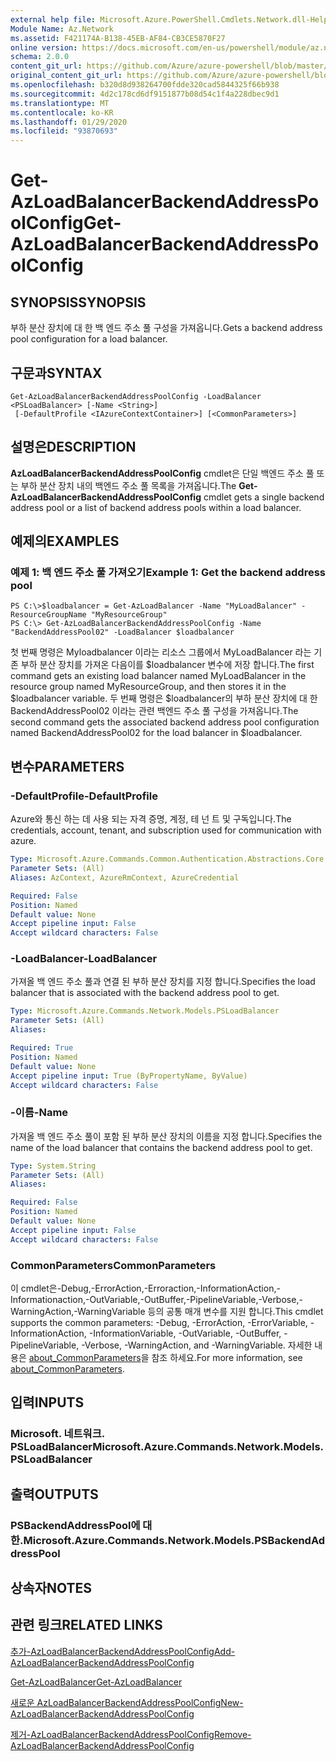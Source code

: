 ```yaml
---
external help file: Microsoft.Azure.PowerShell.Cmdlets.Network.dll-Help.xml
Module Name: Az.Network
ms.assetid: F421174A-B138-45EB-AF84-CB3CE5870F27
online version: https://docs.microsoft.com/en-us/powershell/module/az.network/get-azloadbalancerbackendaddresspoolconfig
schema: 2.0.0
content_git_url: https://github.com/Azure/azure-powershell/blob/master/src/Network/Network/help/Get-AzLoadBalancerBackendAddressPoolConfig.md
original_content_git_url: https://github.com/Azure/azure-powershell/blob/master/src/Network/Network/help/Get-AzLoadBalancerBackendAddressPoolConfig.md
ms.openlocfilehash: b320d8d938264700fdde320cad5844325f66b938
ms.sourcegitcommit: 4d2c178cd6df9151877b08d54c1f4a228dbec9d1
ms.translationtype: MT
ms.contentlocale: ko-KR
ms.lasthandoff: 01/29/2020
ms.locfileid: "93870693"
---
```

# <span data-ttu-id="f7ab4-101">Get-AzLoadBalancerBackendAddressPoolConfig</span><span class="sxs-lookup"><span data-stu-id="f7ab4-101">Get-AzLoadBalancerBackendAddressPoolConfig</span></span>

## <span data-ttu-id="f7ab4-102">SYNOPSIS</span><span class="sxs-lookup"><span data-stu-id="f7ab4-102">SYNOPSIS</span></span>
<span data-ttu-id="f7ab4-103">부하 분산 장치에 대 한 백 엔드 주소 풀 구성을 가져옵니다.</span><span class="sxs-lookup"><span data-stu-id="f7ab4-103">Gets a backend address pool configuration for a load balancer.</span></span>

## <span data-ttu-id="f7ab4-104">구문과</span><span class="sxs-lookup"><span data-stu-id="f7ab4-104">SYNTAX</span></span>

```
Get-AzLoadBalancerBackendAddressPoolConfig -LoadBalancer <PSLoadBalancer> [-Name <String>]
 [-DefaultProfile <IAzureContextContainer>] [<CommonParameters>]
```

## <span data-ttu-id="f7ab4-105">설명은</span><span class="sxs-lookup"><span data-stu-id="f7ab4-105">DESCRIPTION</span></span>
<span data-ttu-id="f7ab4-106">**AzLoadBalancerBackendAddressPoolConfig** cmdlet은 단일 백엔드 주소 풀 또는 부하 분산 장치 내의 백엔드 주소 풀 목록을 가져옵니다.</span><span class="sxs-lookup"><span data-stu-id="f7ab4-106">The **Get-AzLoadBalancerBackendAddressPoolConfig** cmdlet gets a single backend address pool or a list of backend address pools within a load balancer.</span></span>

## <span data-ttu-id="f7ab4-107">예제의</span><span class="sxs-lookup"><span data-stu-id="f7ab4-107">EXAMPLES</span></span>

### <span data-ttu-id="f7ab4-108">예제 1: 백 엔드 주소 풀 가져오기</span><span class="sxs-lookup"><span data-stu-id="f7ab4-108">Example 1: Get the backend address pool</span></span>
```
PS C:\>$loadbalancer = Get-AzLoadBalancer -Name "MyLoadBalancer" -ResourceGroupName "MyResourceGroup"
PS C:\> Get-AzLoadBalancerBackendAddressPoolConfig -Name "BackendAddressPool02" -LoadBalancer $loadbalancer
```

<span data-ttu-id="f7ab4-109">첫 번째 명령은 Myloadbalancer 이라는 리소스 그룹에서 MyLoadBalancer 라는 기존 부하 분산 장치를 가져온 다음이를 $loadbalancer 변수에 저장 합니다.</span><span class="sxs-lookup"><span data-stu-id="f7ab4-109">The first command gets an existing load balancer named MyLoadBalancer in the resource group named MyResourceGroup, and then stores it in the $loadbalancer variable.</span></span>
<span data-ttu-id="f7ab4-110">두 번째 명령은 $loadbalancer의 부하 분산 장치에 대 한 BackendAddressPool02 이라는 관련 백엔드 주소 풀 구성을 가져옵니다.</span><span class="sxs-lookup"><span data-stu-id="f7ab4-110">The second command gets the associated backend address pool configuration named BackendAddressPool02 for the load balancer in $loadbalancer.</span></span>

## <span data-ttu-id="f7ab4-111">변수</span><span class="sxs-lookup"><span data-stu-id="f7ab4-111">PARAMETERS</span></span>

### <span data-ttu-id="f7ab4-112">-DefaultProfile</span><span class="sxs-lookup"><span data-stu-id="f7ab4-112">-DefaultProfile</span></span>
<span data-ttu-id="f7ab4-113">Azure와 통신 하는 데 사용 되는 자격 증명, 계정, 테 넌 트 및 구독입니다.</span><span class="sxs-lookup"><span data-stu-id="f7ab4-113">The credentials, account, tenant, and subscription used for communication with azure.</span></span>

```yaml
Type: Microsoft.Azure.Commands.Common.Authentication.Abstractions.Core.IAzureContextContainer
Parameter Sets: (All)
Aliases: AzContext, AzureRmContext, AzureCredential

Required: False
Position: Named
Default value: None
Accept pipeline input: False
Accept wildcard characters: False
```

### <span data-ttu-id="f7ab4-114">-LoadBalancer</span><span class="sxs-lookup"><span data-stu-id="f7ab4-114">-LoadBalancer</span></span>
<span data-ttu-id="f7ab4-115">가져올 백 엔드 주소 풀과 연결 된 부하 분산 장치를 지정 합니다.</span><span class="sxs-lookup"><span data-stu-id="f7ab4-115">Specifies the load balancer that is associated with the backend address pool to get.</span></span>

```yaml
Type: Microsoft.Azure.Commands.Network.Models.PSLoadBalancer
Parameter Sets: (All)
Aliases:

Required: True
Position: Named
Default value: None
Accept pipeline input: True (ByPropertyName, ByValue)
Accept wildcard characters: False
```

### <span data-ttu-id="f7ab4-116">-이름</span><span class="sxs-lookup"><span data-stu-id="f7ab4-116">-Name</span></span>
<span data-ttu-id="f7ab4-117">가져올 백 엔드 주소 풀이 포함 된 부하 분산 장치의 이름을 지정 합니다.</span><span class="sxs-lookup"><span data-stu-id="f7ab4-117">Specifies the name of the load balancer that contains the backend address pool to get.</span></span>

```yaml
Type: System.String
Parameter Sets: (All)
Aliases:

Required: False
Position: Named
Default value: None
Accept pipeline input: False
Accept wildcard characters: False
```

### <span data-ttu-id="f7ab4-118">CommonParameters</span><span class="sxs-lookup"><span data-stu-id="f7ab4-118">CommonParameters</span></span>
<span data-ttu-id="f7ab4-119">이 cmdlet은-Debug,-ErrorAction,-Erroraction,-InformationAction,-Informationaction,-OutVariable,-OutBuffer,-PipelineVariable,-Verbose,-WarningAction,-WarningVariable 등의 공통 매개 변수를 지원 합니다.</span><span class="sxs-lookup"><span data-stu-id="f7ab4-119">This cmdlet supports the common parameters: -Debug, -ErrorAction, -ErrorVariable, -InformationAction, -InformationVariable, -OutVariable, -OutBuffer, -PipelineVariable, -Verbose, -WarningAction, and -WarningVariable.</span></span> <span data-ttu-id="f7ab4-120">자세한 내용은 [about_CommonParameters](https://go.microsoft.com/fwlink/?LinkID=113216)을 참조 하세요.</span><span class="sxs-lookup"><span data-stu-id="f7ab4-120">For more information, see [about_CommonParameters](https://go.microsoft.com/fwlink/?LinkID=113216).</span></span>

## <span data-ttu-id="f7ab4-121">입력</span><span class="sxs-lookup"><span data-stu-id="f7ab4-121">INPUTS</span></span>

### <span data-ttu-id="f7ab4-122">Microsoft. 네트워크. PSLoadBalancer</span><span class="sxs-lookup"><span data-stu-id="f7ab4-122">Microsoft.Azure.Commands.Network.Models.PSLoadBalancer</span></span>

## <span data-ttu-id="f7ab4-123">출력</span><span class="sxs-lookup"><span data-stu-id="f7ab4-123">OUTPUTS</span></span>

### <span data-ttu-id="f7ab4-124">PSBackendAddressPool에 대 한.</span><span class="sxs-lookup"><span data-stu-id="f7ab4-124">Microsoft.Azure.Commands.Network.Models.PSBackendAddressPool</span></span>

## <span data-ttu-id="f7ab4-125">상속자</span><span class="sxs-lookup"><span data-stu-id="f7ab4-125">NOTES</span></span>

## <span data-ttu-id="f7ab4-126">관련 링크</span><span class="sxs-lookup"><span data-stu-id="f7ab4-126">RELATED LINKS</span></span>

[<span data-ttu-id="f7ab4-127">추가-AzLoadBalancerBackendAddressPoolConfig</span><span class="sxs-lookup"><span data-stu-id="f7ab4-127">Add-AzLoadBalancerBackendAddressPoolConfig</span></span>](./Add-AzLoadBalancerBackendAddressPoolConfig.md)

[<span data-ttu-id="f7ab4-128">Get-AzLoadBalancer</span><span class="sxs-lookup"><span data-stu-id="f7ab4-128">Get-AzLoadBalancer</span></span>](./Get-AzLoadBalancer.md)

[<span data-ttu-id="f7ab4-129">새로운 AzLoadBalancerBackendAddressPoolConfig</span><span class="sxs-lookup"><span data-stu-id="f7ab4-129">New-AzLoadBalancerBackendAddressPoolConfig</span></span>](./New-AzLoadBalancerBackendAddressPoolConfig.md)

[<span data-ttu-id="f7ab4-130">제거-AzLoadBalancerBackendAddressPoolConfig</span><span class="sxs-lookup"><span data-stu-id="f7ab4-130">Remove-AzLoadBalancerBackendAddressPoolConfig</span></span>](./Remove-AzLoadBalancerBackendAddressPoolConfig.md)


